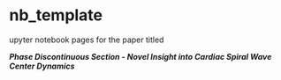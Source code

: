 # nb_template

upyter notebook pages for the paper titled

***Phase Discontinuous Section - Novel Insight into Cardiac Spiral Wave Center Dynamics***
